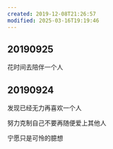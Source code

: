 ```yaml
---
created: 2019-12-08T21:26:57
modified: 2025-03-16T19:19:46
---
```

## 20190925

花时间去陪伴一个人

## 20190924

发现已经无力再喜欢一个人

努力克制自己不要再随便爱上其他人

宁愿只是可怜的臆想
